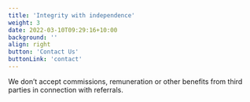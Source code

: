 ```yaml
---
title: 'Integrity with independence'
weight: 3
date: 2022-03-10T09:29:16+10:00
background: ''
align: right
button: 'Contact Us'
buttonLink: 'contact'
---
```


We don’t accept commissions, remuneration or other benefits from third parties in connection with referrals.
